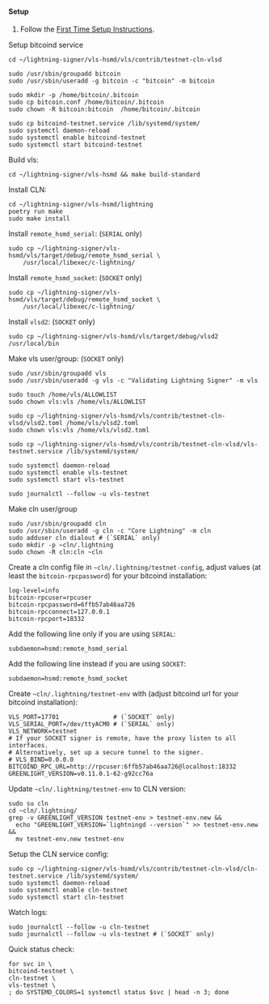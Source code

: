 #### Setup

1. Follow the [First Time Setup Instructions](https://gitlab.com/lightning-signer/vls-hsmd/-/blob/main/SETUP.md).

Setup bitcoind service

    cd ~/lightning-signer/vls-hsmd/vls/contrib/testnet-cln-vlsd

    sudo /usr/sbin/groupadd bitcoin
    sudo /usr/sbin/useradd -g bitcoin -c "bitcoin" -m bitcoin

    sudo mkdir -p /home/bitcoin/.bitcoin
    sudo cp bitcoin.conf /home/bitcoin/.bitcoin
    sudo chown -R bitcoin:bitcoin  /home/bitcoin/.bitcoin

    sudo cp bitcoind-testnet.service /lib/systemd/system/
    sudo systemctl daemon-reload
    sudo systemctl enable bitcoind-testnet
    sudo systemctl start bitcoind-testnet

Build vls:

    cd ~/lightning-signer/vls-hsmd && make build-standard

Install CLN:

    cd ~/lightning-signer/vls-hsmd/lightning
    poetry run make
    sudo make install

Install `remote_hsmd_serial`: (`SERIAL` only)

    sudo cp ~/lightning-signer/vls-hsmd/vls/target/debug/remote_hsmd_serial \
        /usr/local/libexec/c-lightning/

Install `remote_hsmd_socket`: (`SOCKET` only)

    sudo cp ~/lightning-signer/vls-hsmd/vls/target/debug/remote_hsmd_socket \
        /usr/local/libexec/c-lightning/

Install `vlsd2`: (`SOCKET` only)

    sudo cp ~/lightning-signer/vls-hsmd/vls/target/debug/vlsd2 /usr/local/bin

Make vls user/group: (`SOCKET` only)

    sudo /usr/sbin/groupadd vls
    sudo /usr/sbin/useradd -g vls -c "Validating Lightning Signer" -m vls

    sudo touch /home/vls/ALLOWLIST
    sudo chown vls:vls /home/vls/ALLOWLIST

    sudo cp ~/lightning-signer/vls-hsmd/vls/contrib/testnet-cln-vlsd/vlsd2.toml /home/vls/vlsd2.toml
    sudo chown vls:vls /home/vls/vlsd2.toml

    sudo cp ~/lightning-signer/vls-hsmd/vls/contrib/testnet-cln-vlsd/vls-testnet.service /lib/systemd/system/

    sudo systemctl daemon-reload
    sudo systemctl enable vls-testnet
    sudo systemctl start vls-testnet

    sudo journalctl --follow -u vls-testnet

Make cln user/group

    sudo /usr/sbin/groupadd cln
    sudo /usr/sbin/useradd -g cln -c "Core Lightning" -m cln
    sudo adduser cln dialout # (`SERIAL` only)
    sudo mkdir -p ~cln/.lightning
    sudo chown -R cln:cln ~cln

Create a cln config file in `~cln/.lightning/testnet-config`, adjust values
(at least the `bitcoin-rpcpassword`) for your bitcoind installation:
```
log-level=info
bitcoin-rpcuser=rpcuser
bitcoin-rpcpassword=6ffb57ab46aa726
bitcoin-rpcconnect=127.0.0.1
bitcoin-rpcport=18332
```

Add the following line only if you are using `SERIAL`:
```
subdaemon=hsmd:remote_hsmd_serial
```

Add the following line instead if you are using `SOCKET`:
```
subdaemon=hsmd:remote_hsmd_socket
```

Create `~cln/.lightning/testnet-env` with (adjust bitcoind url for your
bitcoind installation):
```
VLS_PORT=17701               # (`SOCKET` only)
VLS_SERIAL_PORT=/dev/ttyACM0 # (`SERIAL` only)
VLS_NETWORK=testnet
# If your SOCKET signer is remote, have the proxy listen to all interfaces.
# Alternatively, set up a secure tunnel to the signer.
# VLS_BIND=0.0.0.0
BITCOIND_RPC_URL=http://rpcuser:6ffb57ab46aa726@localhost:18332
GREENLIGHT_VERSION=v0.11.0.1-62-g92cc76a
```

Update `~cln/.lightning/testnet-env` to CLN version:

    sudo su cln
    cd ~cln/.lightning/
    grep -v GREENLIGHT_VERSION testnet-env > testnet-env.new &&
      echo "GREENLIGHT_VERSION=`lightningd --version`" >> testnet-env.new &&
      mv testnet-env.new testnet-env

Setup the CLN service config:

    sudo cp ~/lightning-signer/vls-hsmd/vls/contrib/testnet-cln-vlsd/cln-testnet.service /lib/systemd/system/
    sudo systemctl daemon-reload
    sudo systemctl enable cln-testnet
    sudo systemctl start cln-testnet
    
Watch logs:

    sudo journalctl --follow -u cln-testnet
    sudo journalctl --follow -u vls-testnet # (`SOCKET` only)

Quick status check:

```
for svc in \
bitcoind-testnet \
cln-testnet \
vls-testnet \
; do SYSTEMD_COLORS=1 systemctl status $svc | head -n 3; done
```
